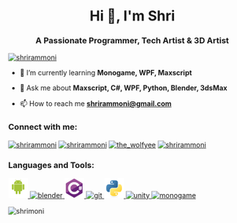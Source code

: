 <h1 align="center">Hi 👋, I'm Shri</h1>
<h3 align="center">A Passionate Programmer, Tech Artist & 3D Artist</h3>

<p align="left"> <a href="https://twitter.com/shrirammoni" target="blank"><img src="https://img.shields.io/twitter/follow/shrirammoni?logo=twitter&style=for-the-badge" alt="shrirammoni" /></a> </p>

- 🌱 I’m currently learning **Monogame, WPF, Maxscript**

- 💬 Ask me about **Maxscript, C#, WPF, Python, Blender, 3dsMax**

- 📫 How to reach me **shrirammoni@gmail.com**

<h3 align="left">Connect with me:</h3>
<p align="left">
<a href="https://twitter.com/shrirammoni" target="blank"><img align="center" src="https://raw.githubusercontent.com/rahuldkjain/github-profile-readme-generator/master/src/images/icons/Social/twitter.svg" alt="shrirammoni" height="30" width="40" /></a>
<a href="https://linkedin.com/in/shrirammoni" target="blank"><img align="center" src="https://raw.githubusercontent.com/rahuldkjain/github-profile-readme-generator/master/src/images/icons/Social/linked-in-alt.svg" alt="shrirammoni" height="30" width="40" /></a>
<a href="https://instagram.com/the_wolfyee" target="blank"><img align="center" src="https://raw.githubusercontent.com/rahuldkjain/github-profile-readme-generator/master/src/images/icons/Social/instagram.svg" alt="the_wolfyee" height="30" width="40" /></a>
<a href="https://www.youtube.com/c/shrirammoni" target="blank"><img align="center" src="https://raw.githubusercontent.com/rahuldkjain/github-profile-readme-generator/master/src/images/icons/Social/youtube.svg" alt="shrirammoni" height="30" width="40" /></a>
</p>

<h3 align="left">Languages and Tools:</h3>
<p align="left"> <a href="https://developer.android.com" target="_blank"> <img src="https://raw.githubusercontent.com/devicons/devicon/master/icons/android/android-original-wordmark.svg" alt="android" width="40" height="40"/> </a> <a href="https://www.blender.org/" target="_blank"> <img src="https://download.blender.org/branding/community/blender_community_badge_white.svg" alt="blender" width="40" height="40"/> </a> <a href="https://www.w3schools.com/cs/" target="_blank"> <img src="https://raw.githubusercontent.com/devicons/devicon/master/icons/csharp/csharp-original.svg" alt="csharp" width="40" height="40"/> </a> <a href="https://git-scm.com/" target="_blank"> <img src="https://www.vectorlogo.zone/logos/git-scm/git-scm-icon.svg" alt="git" width="40" height="40"/> </a> <a href="https://www.python.org" target="_blank"> <img src="https://raw.githubusercontent.com/devicons/devicon/master/icons/python/python-original.svg" alt="python" width="40" height="40"/> </a> <a href="https://unity.com/" target="_blank"> <img src="https://www.vectorlogo.zone/logos/unity3d/unity3d-icon.svg" alt="unity" width="40" height="40"/> </a> <a href="https://unity.com/" target="_blank"> <img src="[https://www.vectorlogo.zone/logos/unity3d/unity3d-icon.svg](https://handwiki.org/wiki/images/thumb/e/e6/MonoGame_Logo.svg/1200px-MonoGame_Logo.svg.png)" alt="monogame" width="40" height="40"/> </a> </p>

<p><img align="center" src="https://github-readme-stats.vercel.app/api/top-langs?username=shrimoni&show_icons=true&locale=en&layout=compact" alt="shrimoni" /></p>
